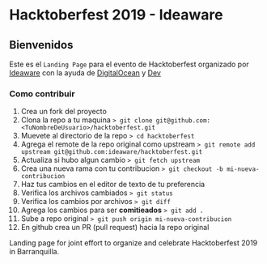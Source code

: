 # Hacktoberfest 2019 - Ideaware

## Bienvenidos

Este es el `Landing Page` para el evento de Hacktoberfest organizado por [Ideaware](https://ideaware.co) con la ayuda de [DigitalOcean](https://www.digitalocean.com) y [Dev](https://dev.to)

### Como contribuir

1. Crea un fork del proyecto
2. Clona la repo a tu maquina ```> git clone git@github.com:<TuNombreDeUsuario>/hacktoberfest.git ```
3. Muevete al directorio de la repo ```> cd hacktoberfest ```
4. Agrega el remote de la repo original como upstream ```> git remote add upstream git@github.com:ideaware/hacktoberfest.git```
5. Actualiza si hubo algun cambio ```> git fetch upstream```
6. Crea una nueva rama con tu contribucion ```> git checkout -b mi-nueva-contribucion```
7. Haz tus cambios en el editor de texto de tu preferencia
8. Verifica los archivos cambiados ```> git status```
9. Verifica los cambios por archivos ```> git diff```
10. Agrega los cambios para ser **comitieados**  ```> git add .```
11. Sube a repo original ```> git push origin mi-nueva-contribucion```
12. En github crea un PR (pull request) hacia la repo original

Landing page for joint effort to organize and celebrate Hacktoberfest 2019 in Barranquilla.
